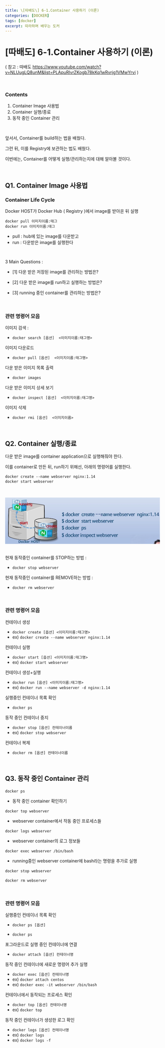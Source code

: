 ```yaml
---
title: \[따배도\] 6-1.Container 사용하기 (이론)
categories: [DOCKER]
tags: [docker]
excerpt: 따라하며 배우는 도커
---
```


<script src="https://cdn.mathjax.org/mathjax/latest/MathJax.js?config=TeX-AMS-MML_HTMLorMML" type="text/javascript"></script>

# \[따배도] 6-1.Container 사용하기 (이론)

( 참고 : 따배도 https://www.youtube.com/watch?v=NLUugLQ8unM&list=PLApuRlvrZKogb78kKq1wRvrjg1VMwYrvi )

<br>

### Contents

1. Container Image 사용법
2. Container 실행/종료
3. 동작 중인 Container 관리

<br>

앞서서, Container를 build하는 법을 배웠다. 

그런 뒤, 이를 Registry에 보관하는 법도 배웠다.

이번에는, Container를 어떻게 실행/관리하는지에 대해 알아볼 것이다.

<br>

## Q1. Container Image 사용법

### Container Life Cycle

Docker HOST가 Docker Hub ( Registry )에서 image를 받아온 뒤 실행

```
docker pull 이미지이름:태그
docker run 이미지이름:태그
```

- pull : hub에 있는 image를 다운받고
- run : 다운받은 image를 실행한다

<br>

3 Main Questions : 

- [1] 다운 받은 저장된 image를 관리하는 방법은?

- [2] 다운 받은 image를 run하고 실행하는 방법은?

- [3] running 중인 container를 관리하는 방법은?

<br>

### 관련 명령어 모음

이미지 검색 : 

- `docker search [옵션]  <이미지이름:태그명>`

이미지 다운로드

- `docker pull [옵션]  <이미지이름:태그명>`

다운 받은 이미지 목록 출력

- `docker images`

다운 받은 이미지 상세 보기

- `docker inspect [옵션]  <이미지이름:태그명>`

이미지 삭제

- `docker rmi [옵션]  <이미지이름>`

<br>

## Q2. Container 실행/종료

다운 받은 image를 container application으로 실행해줘야 한다.

이를 container로 만든 뒤, run하기 위해선, 아래의 명령어를 실행한다.

```
docker create --name webserver nginx:1.14
docker start webserver
```

<br>

![figure2](/assets/img/docker/img92.png)

<br>
현재 동작중인 container를 STOP하는 방법 :

- `docker stop webserver`

현재 동작중인 container를 REMOVE하는 방법 :

- `docker rm webserver`

<br>

### 관련  명령어 모음

컨테이너 생성

- `docker create [옵션] <이미지이름:태그명>`
- ex) `docker create --name webserver nginx:1.14`

컨테이너 실행

- `docker start [옵션] <이미지이름:태그명>`
- ex) `docker start webserver`

컨테이너 생성+실행

- `docker run [옵션] <이미지이름:태그명>`
- ex) `docker run --name webserver -d nginx:1.14`

실행중인 컨테이너 목록 확인

- `docker ps`

동작 중인 컨테이너 중지

- `docker stop [옵션] 컨테이너이름`
- ex) `docker stop webserver`

컨테이너 복제

- `docker rm [옵션] 컨테이너이름`

<br>

## Q3. 동작 중인 Container 관리

`docker ps`

- 동작 중인 container 확인하기

`docker top webserver`

- webserver container에서 작동 중인 프로세스들

`docker logs webserver`

- webserver container의 로그 정보들

`docker exec webserver /bin/bash`

- running중인 webserver container에 bash라는 명령을 추가로 실행

`docker stop webserver`

`docker rm webserver`

<br>

### 관련 명령어 모음

실행중인 컨테이너 목록 확인

- `docker ps [옵션]`

- `docker ps`

포그라운드로 실행 중인 컨테이너에 연결

- `docker attach [옵션] 컨테이너명`

동작 중인 컨테이너에 새로운 명령어 추가 실행

- `docker exec [옵션] 컨테이너명`
- ex) `docker attach centos`
- ex) `docker exec -it webserver /bin/bash`

컨테이너에서 동작되는 프로세스 확인

- `docker top [옵션] 컨테이너명`
- ex) `docker top`

동작 중인 컨테이너가 생성한 로그 확인

- `docker logs [옵션] 컨테이너명`
- ex) `docker logs`
- ex) `docker logs -f`

<br>
